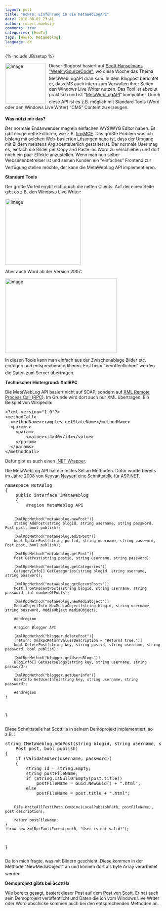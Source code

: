 ```yaml
---
layout: post
title: "HowTo: Einführung in die MetaWebLogAPI"
date: 2010-08-02 23:41
author: robert.muehsig
comments: true
categories: [HowTo]
tags: [HowTo, MetaWeblog]
language: de
---
```

{% include JB/setup %}
<p><a href="{{BASE_PATH}}/assets/wp-images-de/image1015.png"><img style="border-bottom: 0px; border-left: 0px; margin: 0px 10px 0px 0px; display: inline; border-top: 0px; border-right: 0px" title="image" border="0" alt="image" align="left" src="{{BASE_PATH}}/assets/wp-images-de/image_thumb199.png" width="132" height="130" /></a>Dieser Blogpost basiert auf <a href="http://www.hanselman.com/blog/TheWeeklySourceCode55NotABlogALocalXMLRPCMetaWebLogEndpointThatLiesToWindowsLiveWriter.aspx">Scott Hanselmans "WeeklySourceCode”</a>, wo diese Woche das Thema MetaWebLogAPI dran kam. In dem Blogpost berichtet er, dass MS auch intern zum Verwalten ihrer Seiten den Windows Live Writer nutzen. Das Tool ist absolut praktisch und ist "<a href="http://www.xmlrpc.com/metaWeblogApi">MetaWebLogAPI</a>” kompatibel. Durch diese API ist es z.B. möglich mit Standard Tools (Word oder den Windows Live Writer) "CMS” Content zu erzeugen. </p>  <p></p>  <p><strong>Was nützt mir das?</strong></p>  <p>Der normale Endanwender mag ein einfachen WYSIWYG Editor haben. Es gibt einige nette Editoren, wie z.B. <a href="http://tinymce.moxiecode.com/">tinyMCE</a>. Das größte Problem was ich bislang mit solchen Web-basierten Lösungen habe ist, dass der Umgang mit Bildern meistens Arg abenteuerlich gestaltet ist. Der normale User mag es, einfach die Bilder per Copy and Paste ins Word zu verschieben und dort noch ein paar Effekte anzustellen. Wenn man nun selber Webseitenbetreiber ist und seinen Kunden ein "einfaches” Frontend zur Verfügung stellen möchte, der kann die MetaWebLog API implementieren.</p>  <p><strong>Standard Tools</strong></p>  <p>Der große Vorteil ergibt sich durch die netten Clients. Auf der einen Seite gibt es z.B. den Windows Live Writer:</p>  <p><a href="{{BASE_PATH}}/assets/wp-images-de/image1016.png"><img style="border-bottom: 0px; border-left: 0px; display: inline; border-top: 0px; border-right: 0px" title="image" border="0" alt="image" src="{{BASE_PATH}}/assets/wp-images-de/image_thumb200.png" width="244" height="212" /></a> </p>  <p>Aber auch Word ab der Version 2007:</p>  <p><a href="{{BASE_PATH}}/assets/wp-images-de/image1017.png"><img style="border-bottom: 0px; border-left: 0px; display: inline; border-top: 0px; border-right: 0px" title="image" border="0" alt="image" src="{{BASE_PATH}}/assets/wp-images-de/image_thumb201.png" width="360" height="241" /></a> </p>  <p>In diesen Tools kann man einfach aus der Zwischenablage Bilder etc. einfügen und entsprechend editieren. Erst beim "Veröffentlichen” werden die Daten zum Server übertragen. </p>  <p><strong>Technischer Hintergrund: XmlRPC</strong></p>  <p>Die MetaWebLog API basiert nicht auf SOAP, sondern auf <a href="http://en.wikipedia.org/wiki/XML-RPC">XML Remote Process Call (RPC)</a>. Im Grunde wird dort auch nur XML übertragen. Ein Beispiel von Wikipedia:</p>  <div style="padding-bottom: 0px; margin: 0px; padding-left: 0px; padding-right: 0px; display: inline; float: none; padding-top: 0px" id="scid:812469c5-0cb0-4c63-8c15-c81123a09de7:5ed26b03-4106-4330-afe6-721a70136cbc" class="wlWriterEditableSmartContent"><pre name="code" class="c#">&lt;?xml version="1.0"?&gt;
&lt;methodCall&gt;
  &lt;methodName&gt;examples.getStateName&lt;/methodName&gt;
  &lt;params&gt;
    &lt;param&gt;
        &lt;value&gt;&lt;i4&gt;40&lt;/i4&gt;&lt;/value&gt;
    &lt;/param&gt;
  &lt;/params&gt;
&lt;/methodCall&gt;</pre></div>

<p>Dafür gibt es auch einen <a href="http://xml-rpc.net/">.NET Wrapper</a>.</p>

<p>Die MetaWebLog API hat ein festes Set an Methoden. Dafür wurde bereits im Jahre 2008 von <a href="http://nayyeri.net/">Keyvan Nayyeri</a> eine Schnittstelle für <a href="http://nayyeri.net/implement-metaweblog-api-in-asp-net">ASP.NET</a>.</p>

<div style="padding-bottom: 0px; margin: 0px; padding-left: 0px; padding-right: 0px; display: inline; float: none; padding-top: 0px" id="scid:812469c5-0cb0-4c63-8c15-c81123a09de7:2a86c7ce-20ba-4243-a566-a83a4dd0c7c5" class="wlWriterEditableSmartContent"><pre name="code" class="c#">namespace NotABlog
{
    public interface IMetaWeblog
    {
        #region MetaWeblog API
 
        [XmlRpcMethod("metaWeblog.newPost")]
        string AddPost(string blogid, string username, string password, Post post, bool publish);
 
        [XmlRpcMethod("metaWeblog.editPost")]
        bool UpdatePost(string postid, string username, string password, Post post, bool publish);
 
        [XmlRpcMethod("metaWeblog.getPost")]
        Post GetPost(string postid, string username, string password);
 
        [XmlRpcMethod("metaWeblog.getCategories")]
        CategoryInfo[] GetCategories(string blogid, string username, string password);
 
        [XmlRpcMethod("metaWeblog.getRecentPosts")]
        Post[] GetRecentPosts(string blogid, string username, string password, int numberOfPosts);
 
        [XmlRpcMethod("metaWeblog.newMediaObject")]
        MediaObjectInfo NewMediaObject(string blogid, string username, string password, MediaObject mediaObject);
 
        #endregion
 
        #region Blogger API
 
        [XmlRpcMethod("blogger.deletePost")]
        [return: XmlRpcReturnValue(Description = "Returns true.")]
        bool DeletePost(string key, string postid, string username, string password, bool publish);
 
        [XmlRpcMethod("blogger.getUsersBlogs")]
        BlogInfo[] GetUsersBlogs(string key, string username, string password);
 
        [XmlRpcMethod("blogger.getUserInfo")]
        UserInfo GetUserInfo(string key, string username, string password);
 
        #endregion
    }
}</pre></div>

<p></p>

<p></p>

<p></p>

<p>Diese Schnittstelle hat ScottHa in seinem Demoprojekt implementiert, so z.B. :</p>

<div style="padding-bottom: 0px; margin: 0px; padding-left: 0px; padding-right: 0px; display: inline; float: none; padding-top: 0px" id="scid:812469c5-0cb0-4c63-8c15-c81123a09de7:d0a5bddf-d26c-45fe-bfb0-0c2c1a5d0e26" class="wlWriterEditableSmartContent"><pre name="code" class="c#">string IMetaWeblog.AddPost(string blogid, string username, string password,
    Post post, bool publish)
{
    if (ValidateUser(username, password))
    {
        string id = string.Empty;
        string postFileName;
        if (String.IsNullOrEmpty(post.title))
            postFileName = Guid.NewGuid() + ".html";
        else
            postFileName = post.title + ".html";
 
        File.WriteAllText(Path.Combine(LocalPublishPath, postFileName), post.description);
         
        return postFileName;
    }
    throw new XmlRpcFaultException(0, "User is not valid!");
}</pre></div>

<p>Da ich mich fragte, was mit Bildern geschieht: Diese kommen in der Methode "NewMediaObject” an und können dort als byte Array verarbeitet werden.</p>

<p><strong>Demoprojekt gibts bei ScottHa</strong></p>

<p>Wie bereits gesagt, basiert dieser Post auf dem <a href="http://www.hanselman.com/blog/TheWeeklySourceCode55NotABlogALocalXMLRPCMetaWebLogEndpointThatLiesToWindowsLiveWriter.aspx">Post von Scott</a>. Er hat auch sein Demoprojekt veröffentlicht und Daten die ich vom Windows Live Writer oder Word abschicke kommen auch bei den entsprechenden Methoden an.</p>

